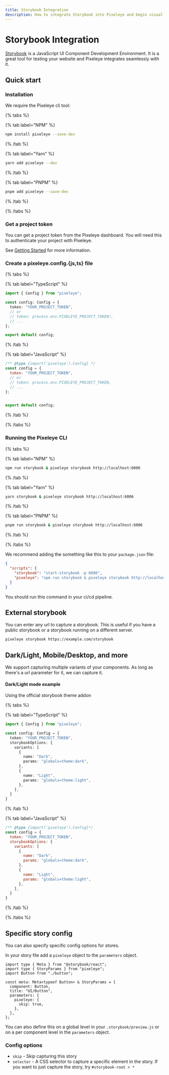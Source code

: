 ```yaml
---
title: Storybook Integration
description: How to integrate Storybook into Pixeleye and begin visually testing your website. Get setup in minutes with this guide.
---
```


# Storybook Integration

[Storybook](https://storybook.js.org) is a JavaScript UI Component Development Environment. It is a great tool for testing your website and Pixeleye integrates seamlessly with it.

## Quick start

### Installation

We require the Pixeleye cli tool:

{% tabs %}

{% tab label="NPM" %}

```bash
npm install pixeleye --save-dev
```

{% /tab %}

{% tab label="Yarn" %}

```bash
yarn add pixeleye --dev
```

{% /tab %}

{% tab label="PNPM" %}

```bash
pnpm add pixeleye --save-dev
```

{% /tab %}

{% /tabs %}

### Get a project token

You can get a project token from the Pixeleye dashboard. You will need this to authenticate your project with Pixeleye.

See [Getting Started](/docs/01-getting-started/02-setup.md) for more information.

### Create a pixeleye.config.{js,ts} file

{% tabs %}

{% tab label="TypeScript" %}

```pixeleye.config.ts
import { Config } from "pixeleye";

const config: Config = {
  token: "YOUR_PROJECT_TOKEN",
  // or
  // token: process.env.PIXELEYE_PROJECT_TOKEN!,
  // ...
};

export default config;
```

{% /tab %}

{% tab label="JavaScript" %}

```pixeleye.config.js
/** @type {import('pixeleye').Config} */
const config = {
  token: "YOUR_PROJECT_TOKEN",
  // or
  // token: process.env.PIXELEYE_PROJECT_TOKEN,
  // ...
};


export default config;
```

{% /tab %}

{% /tabs %}

### Running the Pixeleye CLI

{% tabs %}

{% tab label="NPM" %}

```bash
npm run storybook & pixeleye storybook http://localhost:6006
```

{% /tab %}

{% tab label="Yarn" %}

```bash
yarn storybook & pixeleye storybook http://localhost:6006
```

{% /tab %}

{% tab label="PNPM" %}

```bash
pnpm run storybook & pixeleye storybook http://localhost:6006
```

{% /tab %}

{% /tabs %}

We recommend adding the something like this to your `package.json` file:

```package.json
{
  "scripts": {
    "storybook": "start-storybook -p 6006",
    "pixeleye": "npm run storybook & pixeleye storybook http://localhost:6006"
  }
}
```

You should run this command in your ci/cd pipeline.

## External storybook

You can enter any url to capture a storybook. This is useful if you have a public storybook or a storybook running on a different server.

```bash
pixeleye storybook https://example.com/storybook
```

## Dark/Light, Mobile/Desktop, and more

We support capturing multiple variants of your components. As long as there's a url parameter for it, we can capture it.

#### Dark/Light mode example

Using the official storybook theme addon

{% tabs %}

{% tab label="TypeScript" %}

```pixeleye.config.ts
import { Config } from "pixeleye";

const config: Config = {
  token: "YOUR_PROJECT_TOKEN",
  storybookOptions: {
    variants: [
      {
        name: "Dark",
        params: "globals=theme:dark",
      },
      {
        name: "Light",
        params: "globals=theme:light",
      },
    ],
  }
}
```

{% /tab %}

{% tab label="JavaScript" %}

```pixeleye.config.js
/** @type {import('pixeleye').Config}*/
const config = {
  token: "YOUR_PROJECT_TOKEN",
  storybookOptions: {
    variants: [
      {
        name: "Dark",
        params: "globals=theme:dark",
      },
      {
        name: "Light",
        params: "globals=theme:light",
      },
    ],
  }
}
```

{% /tab %}

{% /tabs %}

## Specific story config

You can also specify specific config options for stores.

In your story file add a `pixeleye` object to the `parameters` object.

```tsx
import type { Meta } from "@storybook/react";
import type { StoryParams } from "pixeleye";
import Button from "./button";

const meta: Meta<typeof Button> & StoryParams = {
  component: Button,
  title: "UI/Button",
  parameters: {
    pixeleye: {
      skip: true,
    },
  },
};
```

You can also define this on a global level in your `.storybook/preview.js` or on a per component level in the `parameters` object.

### Config options

- `skip` - Skip capturing this story
- `selector` - A CSS selector to capture a specific element in the story. If you want to just capture the story, try `#storybook-root > *`
